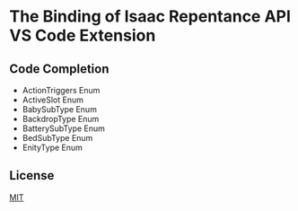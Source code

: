 # The Binding of Isaac Repentance API VS Code Extension
## Code Completion
- ActionTriggers Enum
- ActiveSlot Enum
- BabySubType Enum
- BackdropType Enum
- BatterySubType Enum
- BedSubType Enum
- EnityType Enum
## License
[MIT](https://github.com/MochicStudio/isaac-repentance-vscode-ext/blob/master/LICENSE)